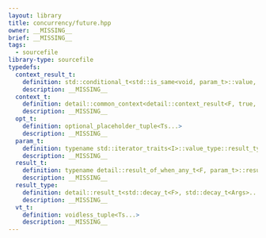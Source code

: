 ```yaml
---
layout: library
title: concurrency/future.hpp
owner: __MISSING__
brief: __MISSING__
tags:
  - sourcefile
library-type: sourcefile
typedefs:
  context_result_t:
    definition: std::conditional_t<std::is_same<void, param_t>::value, void, param_t>
    description: __MISSING__
  context_t:
    definition: detail::common_context<detail::context_result<F, true, context_result_t>, F, detail::single_trigger, detail::all_trigger>
    description: __MISSING__
  opt_t:
    definition: optional_placeholder_tuple<Ts...>
    description: __MISSING__
  param_t:
    definition: typename std::iterator_traits<I>::value_type::result_type
    description: __MISSING__
  result_t:
    definition: typename detail::result_of_when_any_t<F, param_t>::result_type
    description: __MISSING__
  result_type:
    definition: detail::result_t<std::decay_t<F>, std::decay_t<Args>...>
    description: __MISSING__
  vt_t:
    definition: voidless_tuple<Ts...>
    description: __MISSING__
---
```

